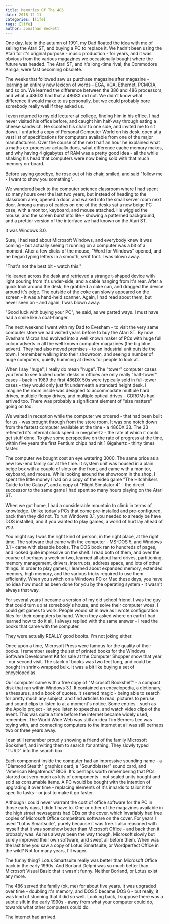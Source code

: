```yaml
---
title: Memories Of The 486
date: 2018-12-11
categories: [life]
tags: [life]
author: Jonathan Beckett
---
```


One day, late in the autumn of 1991, my Dad floated the idea with me of selling the Atari ST, and buying a PC to replace it. We hadn't been using the Atari for it's original purpose - music production - for years, and it was obvious from the various magazines we occasionally bought where the future was headed. The Atari ST, and it's long-time rival, the Commodore Amiga, were fast becoming obsolete.

The weeks that followed saw us purchase magazine after magazine - learning an entirely new lexicon of words - EGA, VGA, Ethernet, PCMCIA, and so on. We learned the difference between the 386 and 486 processors, and what a 486DX had that a 486SX did not. We didn't know what difference it would make to us personally, but we could probably bore somebody really well if they asked us.

I even returned to my old lecturer at college, finding him in his office. I had never visited his office before, and caught him half-way through eating a cheese sandwich. He scooted his chair to one side, and invited me to sit down. I unfurled a copy of Personal Computer World on his desk, open at a vast list of specifications for computers available from one of the major manufacturers. Over the course of the next half an hour he explained what a maths co-processor actually does, what difference cache memory makes, and why having 4 gigabytes of RAM was a pretty good idea - all the while shaking his head that computers were now being sold with that much memory on-board.

Before saying goodbye, he rose out of his chair, smiled, and said "follow me - I want to show you something".

We wandered back to the computer science classroom where I had spent so many hours over the last two years, but instead of heading to the classroom area, opened a door, and walked into the small server room next door. Among a mass of cables on one of the desks sat a new beige PC case, with a monitor, keyboard, and mouse attached. He wiggled the mouse, and the screen burst into life - showing a patterned background, and a prettier version of the interface we had known on the Atari ST.

It was Windows 3.0.

Sure, I had read about Microsoft Windows, and everybody knew it was coming - but actually seeing it running on a computer was a bit of a moment. After a few clicks of the mouse, "Word for Windows" opened, and he began typing letters in a smooth, serif font. I was blown away.

"That's not the best bit - watch this."

He leaned across the desk and retrieved a strange t-shaped device with light pouring from it's under-side, and a cable hanging from it's rear. After a quick look around the desk, he grabbed a coke can, and dragged the device around it's edge. The outside of the coke can slowly appeared on the screen - it was a hand-held scanner. Again, I had read about them, but never seen on - and again, I was blown away.

"Good luck with buying your PC", he said, as we parted ways. I must have had a smile like a coat-hanger.

The next weekend I went with my Dad to Evesham - to visit the very same computer store we had visited years before to buy the Atari ST. By now Evesham Micros had evolved into a well known maker of PCs with huge full colour adverts in all the well known computer magazines (the big blue advert). They had also moved premises - to an industrial unit outside the town. I remember walking into their showroom, and seeing a number of huge computers, quietly humming at desks for people to look at.

When I say "huge", I really do mean "huge". The "tower" computer cases you tend to see tucked under desks in offices are only really "half-tower" cases - back in 1989 the first 486DX 50s were typically sold in full-tower cases - they would only just fit underneath a standard height desk. I imagine the room inside was designed to accommodate multiple hard drives, multiple floppy drives, and multiple optical drives - CDROMs had arrived too. There was probably a significant element of "size matters" going on too.

We waited in reception while the computer we ordered - that had been built for us - was brought through from the store room. It was one notch down from the fastest computer available at the time - a 486DX 33. The 33 reflected it's internal clock speed in megahertz - the rate at which it could get stuff done. To give some perspective on the rate of progress at the time, within five years the first Pentium chips had hit 1 Gigahertz - thirty times faster.

The computer we bought cost an eye watering 3000. The same price as a new low-end family car at the time. It system unit was housed in a plain beige box with a couple of slots on the front, and came with a monitor, keyboard, and mouse. While looking around the showroom in the shop, I spent the little money I had on a copy of the video game "The Hitchhikers Guide to the Galaxy", and a copy of "Flight Simulator 4" - the direct successor to the same game I had spent so many hours playing on the Atari ST.

When we got home, I had a considerable mountain to climb in terms of knowledge. Unlike today's PCs that come pre-installed and pre-configured, back then they did not. To run Windows 3.1, you needed to already be have DOS installed, and if you wanted to play games, a world of hurt lay ahead of you.

You might say I was the right kind of person, in the right place, at the right time. The software that came with the computer - MS-DOS 5, and Windows 3.1 - came with sizeable books. The DOS book ran to hundreds of pages, and looked quite impressive on the shelf. I read both of them, and over the course of perhaps a week or two, learned all about hard drives, partitioning, memory management, drivers, interrupts, address space, and lots of other things. In order to play games, I learned about expanded memory, extended memory, high memory, and the various tricks required to use them efficiently. When you switch on a Windows PC or Mac these days, you have no idea how much as been done for you by the operating system - it wasn't always that way.

For several years I became a version of my old school friend. I was the guy that could turn up at somebody's house, and solve their computer woes. I could get games to work. People would sit in awe as I wrote configuration files for their computers by hand. When they asked where on earth I had learned how to do it all, I always replied with the same answer - I read the books that came with the computer.

They were actually REALLY good books. I'm not joking either.

Once upon a time, Microsoft Press were famous for the quality of their books. I remember seeing the set of printed books for the Windows Software Development Kit for sale at the Computer Shopper show that year - our second visit. The stack of books was two feet long, and could be bought in shrink-wrapped bulk. It was a bit like buying a set of encyclopedias.

Our computer came with a free copy of "Microsoft Bookshelf" - a compact disk that ran within Windows 3.1. It contained an encyclopedia, a dictionary, a thesaurus, and a book of quotes. It seemed magic - being able to search for pretty much any subject, and find articles to read, pictures to peruse, and sound clips to listen to at a moment's notice. Some entries - such as the Apollo project - let you listen to speeches, and watch video clips of the event. This was quite a time before the internet became widely used, remember. The World Wide Web was still an idea Tim Berners Lee was toying with, and connecting computers to the internet at all was still perhaps two or three years away.

I can still remember proudly showing a friend of the family Microsoft Bookshelf, and inviting them to search for anthing. They slowly typed "TURD" into the search box.

Each component inside the computer had an impressive sounding name - a "Diamond Stealth" graphics card, a "Soundblaster" sound card, and "American Megatrends" BIOS. It's perhaps worth remembering that PCs started out very much as kits of components - not sealed units bought and sold as consumable items. A PC would be bought with the intention of upgrading it over time - replacing elements of it's innards to tailor it for specific tasks - or just to make it go faster.

Although I could never warrant the cost of office software for the PC in those early days, I didn't have to. One or other of the magazines available in the high street newsagents had CDs on the cover, which invariably had free copies of Microsoft Office competitors software on the cover. For years I used "Lotus Smartsuite", purely because it was free. I also reasoned with myself that it was somehow better than Microsoft Office - and back then it probably was. As has always been the way though, Microsoft slowly but surely improved their own software, and swept all before them. When was the last time you saw a copy of Lotus Smartsuite, or Wordperfect Office in the wild? Not for many years, I'll wager.

The funny thing? Lotus Smartsuite really was better than Microsoft Office back in the early 1990s. And Borland Delphi was so much better than Microsoft Visual Basic that it wasn't funny. Neither Borland, or Lotus exist any more.

The 486 served the family (ok, me) for about five years. It was upgraded over time - doubling it's memory, and DOS 5 became DOS 6 - but really, it was kind of stunning that it did so well. Looking back, I suppose there was a subtle sift in the early 1990s - away from what your computer could do, towards what other computers could do.

The internet had arrived.
